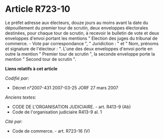 # Article R723-10

Le préfet adresse aux électeurs, douze jours au moins avant la date du dépouillement du premier tour de scrutin, deux
enveloppes électorales destinées, pour chaque tour de scrutin, à recevoir le bulletin de vote et deux enveloppes d'envoi
portant les mentions " Election des juges du tribunal de commerce. - Vote par correspondance ", " Juridiction : " et " Nom,
prénoms et signature de l'électeur : ". L'une des deux enveloppes d'envoi porte en outre la mention " Premier tour de scrutin
", la seconde enveloppe porte la mention " Second tour de scrutin ".

**Liens relatifs à cet article**

_Codifié par_:

  - Décret n°2007-431 2007-03-25 JORF 27 mars 2007

_Anciens textes_:

  - CODE DE L'ORGANISATION JUDICIAIRE. - art. R413-9 (Ab)
  - Code de l'organisation judiciaire R413-9 al. 1

_Cité par_:

  - Code de commerce. - art. R723-16 (V)
